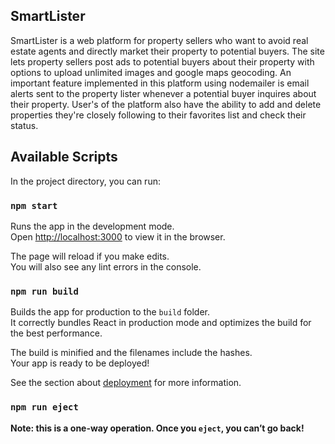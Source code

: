 ## SmartLister

SmartLister is a web platform for property sellers who want to avoid real estate agents and directly market their property to potential buyers. The site lets property sellers post ads to potential buyers about their property with options to upload unlimited images and google maps geocoding. An important feature implemented in this platform using nodemailer is email alerts sent to the property lister whenever a potential buyer inquires about their property. User's of the platform also have the ability to add and delete properties they're closely following to their favorites list and check their status.

## Available Scripts

In the project directory, you can run:

### `npm start`

Runs the app in the development mode.<br />
Open [http://localhost:3000](http://localhost:3000) to view it in the browser.

The page will reload if you make edits.<br />
You will also see any lint errors in the console.

### `npm run build`

Builds the app for production to the `build` folder.<br />
It correctly bundles React in production mode and optimizes the build for the best performance.

The build is minified and the filenames include the hashes.<br />
Your app is ready to be deployed!

See the section about [deployment](https://facebook.github.io/create-react-app/docs/deployment) for more information.

### `npm run eject`

**Note: this is a one-way operation. Once you `eject`, you can’t go back!**
